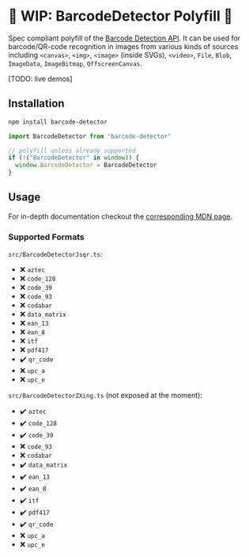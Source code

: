 # :construction: WIP: BarcodeDetector Polyfill :construction: 
Spec compliant polyfill of the [Barcode Detection API](https://wicg.github.io/shape-detection-api/#barcode-detection-api).
It can be used for barcode/QR-code recognition in images from various kinds of 
sources including `<canvas>`, `<img>`, `<image>` (inside SVGs), `<video>`, `File`, `Blob`, `ImageData`, `ImageBitmap`, `OffscreenCanvas`.

[TODO: live demos]

## Installation

```sh
npm install barcode-detector
```
```js
import BarcodeDetector from "barcode-detector"

// polyfill unless already supported
if (!("BarcodeDetector" in window)) {
  window.BarcodeDetector = BarcodeDetector
}
```

## Usage

For in-depth documentation checkout the [corresponding MDN page](https://developer.mozilla.org/en-US/docs/Web/API/Barcode_Detection_API).

### Supported Formats

`src/BarcodeDetectorJsqr.ts`:
 - :x: `aztec`
 - :x: `code_128`
 - :x: `code_39`
 - :x: `code_93`
 - :x: `codabar`
 - :x: `data_matrix`
 - :x: `ean_13`
 - :x: `ean_8`
 - :x: `itf`
 - :x: `pdf417`
 - :heavy_check_mark: `qr_code` 
 - :x: `upc_a`
 - :x: `upc_e`

`src/BarcodeDetectorZXing.ts` (not exposed at the moment):
 - :heavy_check_mark: `aztec`
 - :heavy_check_mark: `code_128`
 - :heavy_check_mark: `code_39`
 - :x: `code_93`
 - :x: `codabar`
 - :heavy_check_mark: `data_matrix`
 - :heavy_check_mark: `ean_13`
 - :heavy_check_mark: `ean_8`
 - :heavy_check_mark: `itf`
 - :heavy_check_mark: `pdf417`
 - :heavy_check_mark: `qr_code` 
 - :x: `upc_a`
 - :x: `upc_e`
